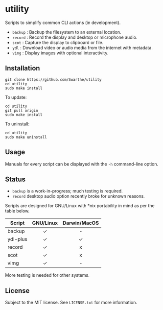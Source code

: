 # utility

Scripts to simplify common CLI actions (in development).

- `backup`  : Backup the filesystem to an external location.
- `record`  : Record the display and desktop or microphone audio.
- `scot`    : Capture the display to clipboard or file.
- `ydl`     : Download video or audio media from the internet with metadata.
- `vimg`    : Display images with optional interactivity.

## Installation

```
git clone https://github.com/Swarthe/utility
cd utility
sudo make install
```

To update:

```
cd utility
git pull origin
sudo make install
```

To uninstall:

```
cd utility
sudo make uninstall
```

## Usage

Manuals for every script can be displayed with the `-h` command-line option.

## Status

- `backup` is a work-in-progress; much testing is required.
- `record` desktop audio option recently broke for unknown reasons.

Scripts are designed for GNU/Linux with \*nix portability in mind as per the
table below.

| Script      | GNU/Linux | Darwin/MacOS |
| ----------- | :-------: | :----------: |
| backup      | ✓         | -            |
| ydl-plus    | ✓         | ✓            |
| record      | ✓         | x            |
| scot        | ✓         | x            |
| vimg        | ✓         | -            |

More testing is needed for other systems.

## License

Subject to the MIT license. See `LICENSE.txt` for more information.
